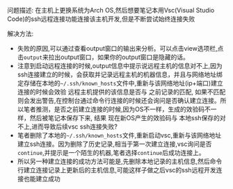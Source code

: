 
问题描述:
在主机上更换系统为Arch OS,然后想要笔记本用Vsc(Visual Studio Code)的ssh远程连接功能连接该主机开发,但是不断尝试始终连接失败

解决方法:

- 失败的原因,可以通过查看output窗口的输出来分析。可以点击view选项栏,点击`output`来拉出output窗口，如果你的output窗口是隐藏的话。
- 注意到启动远程连接的时候,output信息中提示说远程主机的信息对不上,因为ssh连接建立的时候，会获取并记录远程主机的机器信息，并且与网络地址绑定存储在本地的`~/.ssh/known_hosts`文件中,重新与该网络地址(ip+端口)建立连接的时候会效验 远程主机提供的该信息是否与 之前记录的匹配, 如果不匹配则会发出警告,在控制台通过命令行连接的时候还会询问是否确认建立连接。所以笔者推测，是否之前建立连接的时候,因为OS不一样，生成的效验码不一样，然后被笔记本保存下来, 结果 现在新OS产生的效验码与 本地ssh保存的对不上,进而导致后续vsc ssh连接失败?
- 笔者删除了本地的`~/.ssh/known_hosts`文件,重新启动vsc,重新与该网络地址建立ssh连接。因为删除了历史记录,相当于第一次建立连接,vsc询问是否`continue`,并提示是一个陌生的机器,笔者选择`continue`后成功连接上。
- 所以另一种建立连接的成功方法可能是,先删除本地记录的主机信息,然后命令行建立连接记录上更新后的主机信息,可能这样子做之后vsc的ssh远程开发连接也能建立成功


